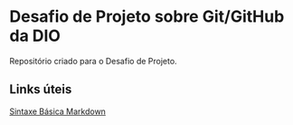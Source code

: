 # Desafio de Projeto sobre Git/GitHub da DIO #
Repositório criado para o Desafio de Projeto.

## Links úteis ##
[Sintaxe Básica Markdown](https://www.markdownguide.org/basic-syntax/)
